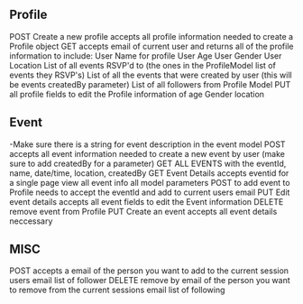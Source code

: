 ## Profile
POST Create a new profile accepts all profile information needed to create a Profile object 
GET accepts email of current user and returns all of the profile information to include:
    User Name for profile
    User Age
    User Gender
    User Location
    List of all events RSVP'd to (the ones in the ProfileModel list of events they RSVP's)
    List of all the events that were created by user (this will be events createdBy parameter)
    List of all followers from Profile Model
PUT  all profile fields to edit the Profile information of age Gender location



## Event
-Make sure there is a string for event description in the event model
POST accepts all event information needed to create a new event by user (make sure to add createdBy for a parameter)
GET ALL EVENTS with the eventId, name, date/time, location, createdBy
GET Event Details accepts eventid for a single page view all event info all model parameters
POST to add event to Profile needs to accept the eventId and add to current users email
PUT Edit event details accepts all event fields to edit the Event information
DELETE remove event from Profile
PUT Create an event accepts all event details neccessary 

## MISC
POST accepts a email of the person you want to add to the current session users email list of follower
DELETE remove by email of the person you want to remove from the current sessions email list of following